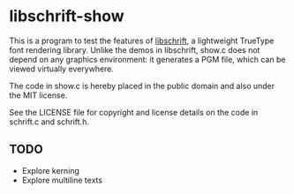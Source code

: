 libschrift-show
===============

This is a program to test the features of [libschrift](https://github.com/tomolt/libschrift), a lightweight TrueType font rendering library. Unlike the demos in libschrift, show.c does not depend on any graphics environment: it generates a PGM file, which can be viewed virtually everywhere.

The code in show.c is hereby placed in the public domain and also under the MIT license.

See the LICENSE file for copyright and license details on the code in schrift.c and schrift.h.

TODO
----
- Explore kerning
- Explore multiline texts
